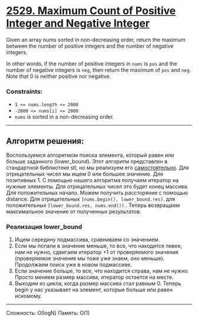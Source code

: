 # [2529. Maximum Count of Positive Integer and Negative Integer](https://leetcode.com/problems/maximum-count-of-positive-integer-and-negative-integer/)

Given an array nums sorted in non-decreasing order, return the maximum between the number of positive integers and the number of negative integers.

In other words, if the number of positive integers in `nums` is `pos` and the number of negative integers is `neg`, then return the maximum of `pos` and `neg`.
Note that 0 is neither positive nor negative.

### Constraints:
- `1 <= nums.length <= 2000`
- `-2000 <= nums[i] <= 2000`
- `nums` is sorted in a non-decreasing order.
---

## Алгоритм решения:

Воспользуемся алгоритмом поиска элемента, который равен или больше заданного (lower_bound). Этот алгоритм представлен в стандартной библиотеке stl, но мы реализуем его [самостоятельно](#реализация-lower_bound).
Для отрицательных чисел мы ищем 0 или большее значение. Для позитивных 1. С помощью нашего алгоритма получаем итератор на нужные элементы. Для отрицательных чисел это будет конец массива. Для положительных начало. Можем получить рассторяние с помощью distance. Для отрицательных `[nums.begin(), lower_bound.res)`. для положительных `[lower_bound.res, nums.end())` . Теперь возвращаем максимальное значение от полученных результатов.


### Реализация lower_bound
1. Ищем середину подмассива, сравниваем со значением.
2. Если мы попали в значение меньше, то все, что находится левее, нам не нужно, сдвигаем итератор +1 от проверяемого значения (проверяемое значение мы тоже уже знаем, оно меньше). Продолжаем поиск уже в новом подмассиве.
3. Если значение больше, то все, что находится справа,  нам не нужно. Просто меняем размер массива, итератор остается на месте.
4. Выходим из цикла, когда размер массива стал равным 0. Теперь begin у нас указывает на элемент, которые больше или равен искомому.

---
Сложность: О(logN)
Память: О(1)


